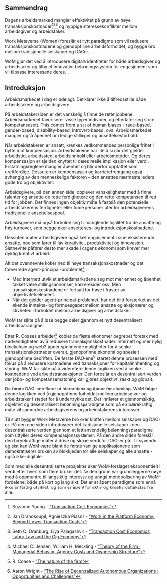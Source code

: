 

## Sammendrag

Dagens arbeidsmarked mangler effektivitet på grunn av høye transaksjonskostnader[^1][^2][^3] og hyppige interessekonflikter mellom arbeidsgiver og arbeidstaker.

Work Metaverse (Women) foreslår et nytt paradigme som vil redusere transaksjonskostnadene og gjenoppfinne arbeidsforholdet, og bygge bro mellom tradisjonelle selskaper og DAOer.

WoM gjør det ved å introdusere digitale identiteter for både arbeidsgiver og arbeidstaker og tilby et innovativt belønningssystem for engasjement som vil tilpasse interessene deres.

## Introduksjon

Arbeidsmarkedet i dag er ødelagt. Det klarer ikke å tilfredsstille både arbeidstakere og arbeidsgivere.

På arbeidstakersiden er det vanskelig  å finne de rette jobbene. Arbeidsmarkedet favoriserer visse typer individer, og etterlater seg store kompetansesett. This comes from a set of human biases - race-based, gender-based, disability-based, introvert-based, ovs. Arbeidsmarkedet mangler også åpenhet om ledige stillinger og ansettelsesforhold.

Når arbeidstakeren er ansatt, krenkes vedkommendes personlige frihet i bytte mot kompensasjon. Arbeidstakerne har lite å si når det gjelder arbeidstid, arbeidssted, arbeidsinnhold eller arbeidsmetoder. Og deres kompensasjon er sjelden knyttet til deres reelle implikasjon eller verdi. Erstatningsreglene mangler åpenhet og blir derfor oppfattet som urettferdige. Dessuten er kompensasjon og karrierefremgang også avhengig av den menneskelige faktoren – den ansattes nærmeste leders gode tro og objektivitet.

Arbeidsgivere, på den annen side, opplever vanskeligheter med å finne talenter og ansette de rette ferdighetene og den rette kompetansen til rett tid for jobben. Det finnes ingen objektiv måte å fastslå den potensielle arbeidstakerens ferdigheter eller finne personer utenfor arbeidsgiverens tradisjonelle ansettelsespool.

Arbeidsgivere må også forholde seg til manglende lojalitet fra de ansatte og høy turnover, som begge øker ansettelses- og introduksjonskostnadene.

Dessuten møter arbeidsgivere også lavt engasjement i sine eksisterende ansatte, noe som fører til lav kreativitet, produktivitet og innovasjon. Sistnevnte påfører desto mer skade i dagens økonomi som krever mer dyktig kreativt arbeid.

Alt det ovennevnte koker ned til høye transaksjonskostnader og det forverrede agent-principal-problemet[^4] :

- Med Internett utviklet arbeidsmarkedene seg mot mer enhet og åpenhet takket være stillingsannonser, karrieresider osv. Men transaksjonskostnadene er fortsatt for høye i fravær av objektivitetselement.
- Når det gjelder agent-principal-problemet, har det blitt forsterket av det økende inntekts- og formuesgapet mellom ansatte og aksjonærer og stivheten i forholdet mellom arbeidsgiver og arbeidstaker.

WoM tar sikte på å løse begge deler gjennom et nytt desentralisert arbeidsparadigme.

Etter R. Coases arbeider[^5] kobler de fleste økonomer begrepet foretak med nødvendigheten av å redusere transaksjonskostnader. Internett og mer nylig blockchain og web3 åpner spennende muligheter for å senke transaksjonskostnader overalt, gjenoppfinne økonomi og spesielt gjenoppfinne bedriften. De første DAO-ene[^6] startet denne prosessen med fokus på å redusere kostnadene ved transaksjoner for kapitalinnhenting og styring. WoM tar sikte på å videreføre denne logikken ved å senke kostnadene ved arbeidstransaksjoner. Den foreslår en desentralisert verden der jobb- og kompetansematching kan gjøres objektivt, raskt og globalt.

De første DAO-ene flater ut hierarkiene og åpner for eierskap. WoM følger denne logikken ved å gjenoppfinne forholdet mellom arbeidsgiver og arbeidstaker i stedet for å undertrykke det. Det innfører et gjennomsiktig, objektivt og desentralisert belønningsparadigme som på en bærekraftig måte vil samordne arbeidsgiverens og arbeidstakerens interesser.

Til slutt bygger Work Metaverse bro over kløften mellom selskaper og DAO-er. På den ene siden introduserer det tradisjonelle selskaper i den desentraliserte verden gjennom et lett anvendelig belønningsparadigme som utfyller deres kompensasjonssystemer. På den andre siden foreslår den bærekraftige måter å drive og skape verdi for DAO-er på. Til syvende og sist kan WoM være blant de første vanlige applikasjonene som demokratiserer bruken av blokkjeden for alle selskaper og alle ansatte - også ikke-digitale.

Som med alle desentraliserte prosjekter øker WoM-forslaget eksponentielt i verdi etter hvert som flere bruker det. Av den grunn var grunnleggerne nøye med å oppmuntre til langsiktig interesse og unngå monopolisering av WoM-fordelene, både på kort og lang sikt. Det er et åpent paradigme som ennå ikke er ferdig utviklet, og som er åpent for aktiv og kreativ deltakelse fra alle.


[^1]: Suzanne Young - [“Transaction Cost Economics”](https://www.academia.edu/24703426/Transaction_Cost_Economics)
[^2]: Jan Drahokoupil, Agnieszka Piasna - [“Work in the Platform Economy: Beyond Lower Transaction Costs”](https://www.intereconomics.eu/contents/year/2017/number/6/article/work-in-the-platform-economy-beyond-lower-transaction-costs.html)
[^3]: Seth C. Oranburg, Liya Palagashvili - [“Transaction Cost Economics, Labor Law and the Gig Economy”](https://dsc.duq.edu/cgi/viewcontent.cgi?article=1115&context=law-faculty-scholarship)
[^4]: Michael C. Jensen, William H. Meckling - [“Theory of the Firm : Managerial Behavior, Agency Costs and Ownership Structure”](https://www.sfu.ca/~wainwrig/Econ400/jensen-meckling.pdf)
[^5]: R. Coase - [“The nature of the firm”](http://econdse.org/wp-content/uploads/2014/09/firm-coase.pdf)
[^6]: Aaron Wright - [“The Rise of Decentralized Autonomous Organizations : Opportunities and Challenges”](https://stanford-jblp.pubpub.org/pub/rise-of-daos/release/1)

